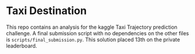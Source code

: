 # Taxi Destination
This repo contains an analysis for the kaggle Taxi Trajectory prediction challenge.  A final submission script with no dependencies on the other files is ```scripts/final_submission.py```.  This solution placed 13th on the private leaderboard.

